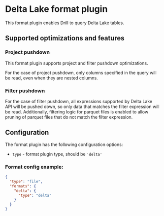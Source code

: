 # Delta Lake format plugin

This format plugin enables Drill to query Delta Lake tables.

## Supported optimizations and features

### Project pushdown

This format plugin supports project and filter pushdown optimizations.

For the case of project pushdown, only columns specified in the query will be read, even when they are nested columns.

### Filter pushdown

For the case of filter pushdown, all expressions supported by Delta Lake API will be pushed down, so only data that
matches the filter expression will be read. Additionally, filtering logic for parquet files is enabled
to allow pruning of parquet files that do not match the filter expression.

## Configuration

The format plugin has the following configuration options:

- `type` - format plugin type, should be `'delta'`

### Format config example:

```json
{
  "type": "file",
  "formats": {
    "delta": {
      "type": "delta"
    }
  }
}
```

